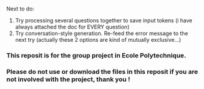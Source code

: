 Next to do:  
1. Try processing several questions together to save input tokens (i have always attached the doc for EVERY question)
2. Try conversation-style generation. Re-feed the error message to the next try
(actually these 2 options are kind of mutually exclusive...)

### This reposit is for the group project in Ecole Polytechnique. ###
### Please do not use or download the files in this reposit if you are not involved with the project, thank you ! ###
